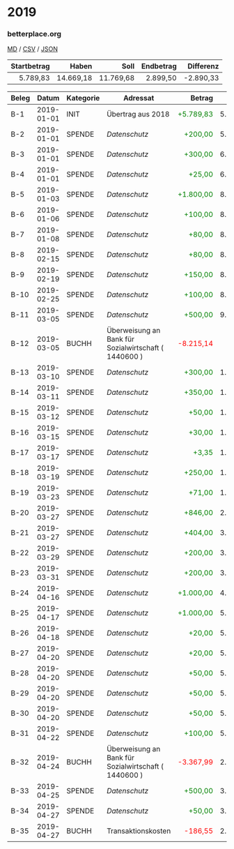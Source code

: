 # 2019

### betterplace.org

[MD](betterplace.org.md) / [CSV](betterplace.org.csv) / [JSON](betterplace.org.json) 


| Startbetrag | Haben | Soll | Endbetrag | Differenz |
| ------:| ------:| ------:| ------:| ------:|
| 5.789,83 | 14.669,18 | 11.769,68 | 2.899,50 | -2.890,33 |


| Beleg | Datum | Kategorie | Adressat | Betrag | Saldo |
| ------ | ------ | ------ | ------ | ------:| ------:|
| B-1 | 2019-01-01 | INIT | Übertrag aus 2018 | <font color="green">+5.789,83</font> | 5.789,83 |
| B-2 | 2019-01-01 | SPENDE | *Datenschutz* | <font color="green">+200,00</font> | 5.989,83 |
| B-3 | 2019-01-01 | SPENDE | *Datenschutz* | <font color="green">+300,00</font> | 6.289,83 |
| B-4 | 2019-01-01 | SPENDE | *Datenschutz* | <font color="green">+25,00</font> | 6.314,83 |
| B-5 | 2019-01-03 | SPENDE | *Datenschutz* | <font color="green">+1.800,00</font> | 8.114,83 |
| B-6 | 2019-01-06 | SPENDE | *Datenschutz* | <font color="green">+100,00</font> | 8.214,83 |
| B-7 | 2019-01-08 | SPENDE | *Datenschutz* | <font color="green">+80,00</font> | 8.294,83 |
| B-8 | 2019-02-15 | SPENDE | *Datenschutz* | <font color="green">+80,00</font> | 8.374,83 |
| B-9 | 2019-02-19 | SPENDE | *Datenschutz* | <font color="green">+150,00</font> | 8.524,83 |
| B-10 | 2019-02-25 | SPENDE | *Datenschutz* | <font color="green">+100,00</font> | 8.624,83 |
| B-11 | 2019-03-05 | SPENDE | *Datenschutz* | <font color="green">+500,00</font> | 9.124,83 |
| B-12 | 2019-03-05 | BUCHH | Überweisung an Bank für Sozialwirtschaft ( 1440600 ) | <font color="red">-8.215,14</font> | 909,69 |
| B-13 | 2019-03-10 | SPENDE | *Datenschutz* | <font color="green">+300,00</font> | 1.209,69 |
| B-14 | 2019-03-11 | SPENDE | *Datenschutz* | <font color="green">+350,00</font> | 1.559,69 |
| B-15 | 2019-03-12 | SPENDE | *Datenschutz* | <font color="green">+50,00</font> | 1.609,69 |
| B-16 | 2019-03-15 | SPENDE | *Datenschutz* | <font color="green">+30,00</font> | 1.639,69 |
| B-17 | 2019-03-17 | SPENDE | *Datenschutz* | <font color="green">+3,35</font> | 1.643,04 |
| B-18 | 2019-03-19 | SPENDE | *Datenschutz* | <font color="green">+250,00</font> | 1.893,04 |
| B-19 | 2019-03-23 | SPENDE | *Datenschutz* | <font color="green">+71,00</font> | 1.964,04 |
| B-20 | 2019-03-27 | SPENDE | *Datenschutz* | <font color="green">+846,00</font> | 2.810,04 |
| B-21 | 2019-03-27 | SPENDE | *Datenschutz* | <font color="green">+404,00</font> | 3.214,04 |
| B-22 | 2019-03-29 | SPENDE | *Datenschutz* | <font color="green">+200,00</font> | 3.414,04 |
| B-23 | 2019-03-31 | SPENDE | *Datenschutz* | <font color="green">+200,00</font> | 3.614,04 |
| B-24 | 2019-04-16 | SPENDE | *Datenschutz* | <font color="green">+1.000,00</font> | 4.614,04 |
| B-25 | 2019-04-17 | SPENDE | *Datenschutz* | <font color="green">+1.000,00</font> | 5.614,04 |
| B-26 | 2019-04-18 | SPENDE | *Datenschutz* | <font color="green">+20,00</font> | 5.634,04 |
| B-27 | 2019-04-20 | SPENDE | *Datenschutz* | <font color="green">+20,00</font> | 5.654,04 |
| B-28 | 2019-04-20 | SPENDE | *Datenschutz* | <font color="green">+50,00</font> | 5.704,04 |
| B-29 | 2019-04-20 | SPENDE | *Datenschutz* | <font color="green">+50,00</font> | 5.754,04 |
| B-30 | 2019-04-20 | SPENDE | *Datenschutz* | <font color="green">+50,00</font> | 5.804,04 |
| B-31 | 2019-04-22 | SPENDE | *Datenschutz* | <font color="green">+100,00</font> | 5.904,04 |
| B-32 | 2019-04-24 | BUCHH | Überweisung an Bank für Sozialwirtschaft ( 1440600 ) | <font color="red">-3.367,99</font> | 2.536,05 |
| B-33 | 2019-04-25 | SPENDE | *Datenschutz* | <font color="green">+500,00</font> | 3.036,05 |
| B-34 | 2019-04-27 | SPENDE | *Datenschutz* | <font color="green">+50,00</font> | 3.086,05 |
| B-35 | 2019-04-27 | BUCHH | Transaktionskosten | <font color="red">-186,55</font> | 2.899,50 |


